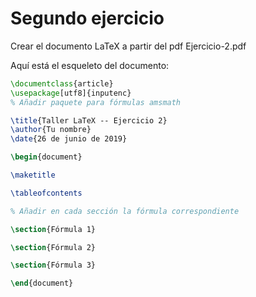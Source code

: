 # Segundo ejercicio

Crear el documento LaTeX a partir del pdf Ejercicio-2.pdf

Aquí está el esqueleto del documento:

```latex
\documentclass{article}
\usepackage[utf8]{inputenc}
% Añadir paquete para fórmulas amsmath

\title{Taller LaTeX -- Ejercicio 2}
\author{Tu nombre}
\date{26 de junio de 2019}

\begin{document}

\maketitle

\tableofcontents

% Añadir en cada sección la fórmula correspondiente

\section{Fórmula 1}

\section{Fórmula 2}

\section{Fórmula 3}

\end{document}
```
